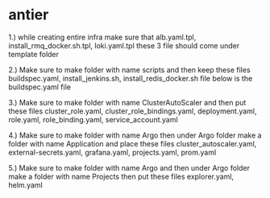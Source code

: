 # antier

1.) while creating entire infra make sure that alb.yaml.tpl, install_rmq_docker.sh.tpl, loki.yaml.tpl these 3 file should come under template folder


2.) Make sure to make folder with name scripts and then keep these files buildspec.yaml, install_jenkins.sh, install_redis_docker.sh file below is the buildspec.yaml file


3.) Make sure to make folder with name ClusterAutoScaler and then put these files cluster_role.yaml, cluster_role_bindings.yaml, deployment.yaml, role.yaml, role_binding.yaml, service_account.yaml  


4.) Make sure to make folder with name Argo then under Argo folder make a folder with name Application and place these files cluster_autoscaler.yaml, external-secrets.yaml, grafana.yaml, projects.yaml, prom.yaml


5.) Make sure to make folder with name Argo and then under Argo folder make a folder with name Projects then put these files explorer.yaml, helm.yaml
